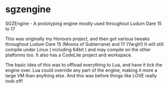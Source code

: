 # sgzengine
SGZEngine - A prototyping engine mostly used throughout Ludum Dare 15 to 17

This was originally my Honours project, and then got various tweaks throughout Ludum Dare 15 (Moons of Subterrane) and 17 (Yargh!)
It will still compile under Linux ( including 64bit ) and may compile on the other platforms too.
It also has a CodeLite project and workspace.

The basic idea of this was to offload everything to Lua, and have it tick the engine over.
Lua could override any part of the engine, making it more a large VM than anything else.
And this was before things like LOVE really took off!
